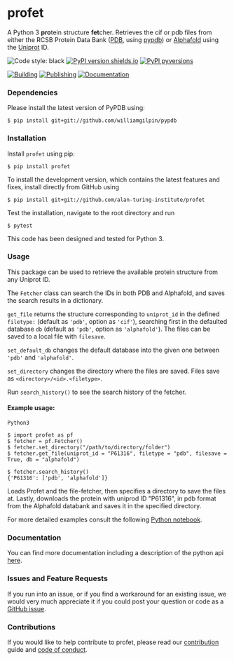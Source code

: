 # profet
A Python 3  **pro**tein structure **fet**cher. Retrieves the cif or pdb files from either the RCSB Protein Data Bank ([PDB](https://www.rcsb.org), using [pypdb](https://github.com/williamgilpin/pypdb)) or [Alphafold](http://alphafold.ebi.ac.uk/) using the [Uniprot](http://uniprot.org/) ID. 

![Code style: black](https://img.shields.io/badge/code%20style-black-000000.svg)
[![PyPI version shields.io](https://img.shields.io/pypi/v/profet.svg)](https://pypi.python.org/pypi/profet/)
[![PyPI pyversions](https://img.shields.io/pypi/pyversions/python-profet.svg)](https://pypi.python.org/pypi/profet/)

[![Building](https://github.com/alan-turing-insitute/profet/actions/workflows/python-package.yml/badge.svg)](https://github.com/alan-turing-insitute/profet/actions/workflows/python-package.yml)
[![Publishing](https://github.com/alan-turing-insitute/profet/actions/workflows/python-publish.yml/badge.svg)](https://github.com/alan-turing-insitute/profet/actions/workflows/python-publish.yml)
[![Documentation](https://github.com/alan-turing-insitute/profet/actions/workflows/sphinx.yml/badge.svg)](https://github.com/alan-turing-insitute/profet/actions/workflows/sphinx.yml)

### Dependencies

Please install the latest version of PyPDB using:

`$ pip install git+git://github.com/williamgilpin/pypdb`

### Installation

Install `profet` using pip:

`$ pip install profet`

To install the development version, which contains the latest features and fixes, install directly from GitHub using

`$ pip install git+git://github.com/alan-turing-institute/profet`

Test the installation, navigate to the root directory and run

`$ pytest `

This code has been designed and tested for Python 3.

### Usage

This package can be used to retrieve the available protein structure from any Uniprot ID. 

The `Fetcher` class can search the IDs in both PDB and Alphafold, and saves the search results in a dictionary.

`get_file` returns the structure corresponding to `uniprot_id` in the defined `filetype:` (default as `'pdb'`, option as `'cif'`), searching first in the defaulted database `db` (default as `'pdb'`, option as `'alphafold'`).
The files can be saved to a local file with `filesave`.

`set_default_db` changes the default database into the given one between `'pdb'` and `'alphafold'`.

`set_directory` changes the directory where the files are saved. Files save as `<directory>/<id>.<filetype>`.

Run `search_history()` to see the search history of the fetcher.

#### Example usage:

 ```
Python3 

$ import profet as pf
$ fetcher = pf.Fetcher()
$ fetcher.set_directory("/path/to/directory/folder")
$ fetcher.get_file(uniprot_id = "P61316", filetype = "pdb", filesave = True, db = "alphafold")

$ fetcher.search_history()
{'P61316': ['pdb', 'alphafold']}
```

Loads Profet and the file-fetcher, then specifies a directory to save the files at.
Lastly, downloads the protein with uniprod ID "P61316", in pdb format from the Alphafold databank and saves it in the specified directory.

For more detailed examples consult the following [Python notebook](./run_profet.ipynb).

### Documentation

You can find more documentation including a description of the python api [here](https://alan-turing-institute.github.io/profet/).

### Issues and Feature Requests

If you run into an issue, or if you find a workaround for an existing issue, we would very much appreciate it if you could post your question or code as a [GitHub issue](https://github.com/alan-turing-institute/profet/issues). 

### Contributions

If you would like to help contribute to profet, please read our [contribution](CONTRIBUTING.md) guide and [code of conduct](CODE_OF_CONDUCT.md).

